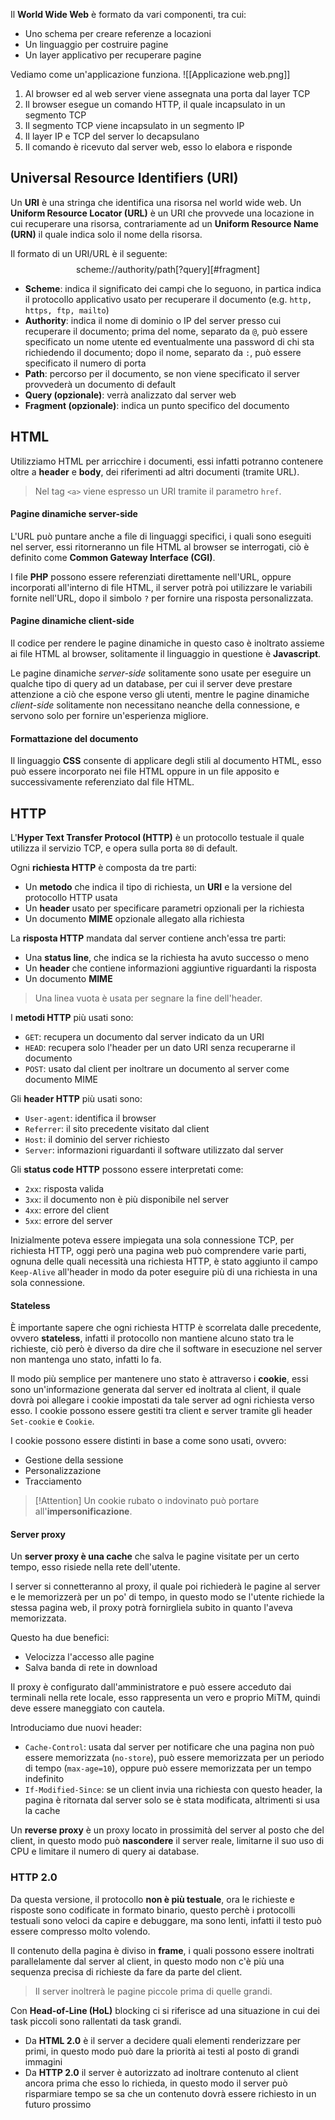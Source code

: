 Il **World Wide Web** è formato da vari componenti, tra cui:
- Uno schema per creare referenze a locazioni
- Un linguaggio per costruire pagine
- Un layer applicativo per recuperare pagine

Vediamo come un'applicazione funziona.
![[Applicazione web.png]]
1. Al browser ed al web server viene assegnata una porta dal layer TCP
2. Il browser esegue un comando HTTP, il quale incapsulato in un segmento TCP
3. Il segmento TCP viene incapsulato in un segmento IP
4. Il layer IP e TCP del server lo decapsulano
5. Il comando è ricevuto dal server web, esso lo elabora e risponde

## Universal Resource Identifiers (URI)
Un **URI** è una stringa che identifica una risorsa nel world wide web.
Un **Uniform Resource Locator (URL)** è un URI che provvede una locazione in cui recuperare una risorsa, contrariamente ad un **Uniform Resource Name (URN)** il quale indica solo il nome della risorsa.

Il formato di un URI/URL è il seguente:
$$\text{scheme://authority/path[?query][\#fragment]}$$
- **Scheme**: indica il significato dei campi che lo seguono, in partica indica il protocollo applicativo usato per recuperare il documento (e.g. `http, https, ftp, mailto`)
- **Authority**: indica il nome di dominio o IP del server presso cui recuperare il documento; prima del nome, separato da `@`, può essere specificato un nome utente ed eventualmente una password di chi sta richiedendo il documento; dopo il nome, separato da `:`, può essere specificato il numero di porta
- **Path**: percorso per il documento, se non viene specificato il server provvederà un documento di default
- **Query (opzionale)**: verrà analizzato dal server web
- **Fragment (opzionale)**: indica un punto specifico del documento

## HTML
Utilizziamo HTML per arricchire i documenti, essi infatti potranno contenere oltre a **header** e **body**, dei riferimenti ad altri documenti (tramite URL).
>Nel tag `<a>` viene espresso un URI tramite il parametro `href`.

#### Pagine dinamiche server-side
L'URL può puntare anche a file di linguaggi specifici, i quali sono eseguiti nel server, essi ritorneranno un file HTML al browser se interrogati, ciò è definito come **Common Gateway Interface (CGI)**.

I file **PHP** possono essere referenziati direttamente nell'URL, oppure incorporati all'interno di file HTML, il server potrà poi utilizzare le variabili fornite nell'URL, dopo il simbolo `?` per fornire una risposta personalizzata.

#### Pagine dinamiche client-side
Il codice per rendere le pagine dinamiche in questo caso è inoltrato assieme ai file HTML al browser, solitamente il linguaggio in questione è **Javascript**.

Le pagine dinamiche _server-side_ solitamente sono usate per eseguire un qualche tipo di query ad un database, per cui il server deve prestare attenzione a ciò che espone verso gli utenti, mentre le pagine dinamiche _client-side_ solitamente non necessitano neanche della connessione, e servono solo per fornire un'esperienza migliore.

#### Formattazione del documento
Il linguaggio **CSS** consente di applicare degli stili al documento HTML, esso può essere incorporato nei file HTML oppure in un file apposito e successivamente referenziato dal file HTML.

## HTTP
L'**Hyper Text Transfer Protocol (HTTP)** è un protocollo testuale il quale utilizza il servizio TCP, e opera sulla porta `80` di default.

Ogni **richiesta HTTP** è composta da tre parti:
- Un **metodo** che indica il tipo di richiesta, un **URI** e la versione del protocollo HTTP usata
- Un **header** usato per specificare parametri opzionali per la richiesta
- Un documento **MIME** opzionale allegato alla richiesta

La **risposta HTTP** mandata dal server contiene anch'essa tre parti:
- Una **status line**, che indica se la richiesta ha avuto successo o meno
- Un **header** che contiene informazioni aggiuntive riguardanti la risposta
- Un documento **MIME**

>Una linea vuota è usata per segnare la fine dell'header.

I **metodi HTTP** più usati sono:
- `GET`: recupera un documento dal server indicato da un URI
- `HEAD`: recupera solo l'header per un dato URI senza recuperarne il documento
- `POST`: usato dal client per inoltrare un documento al server come documento MIME

Gli **header HTTP** più usati sono:
- `User-agent`: identifica il browser
- `Referrer`: il sito precedente visitato dal client
- `Host`: il dominio del server richiesto
- `Server`: informazioni riguardanti il software utilizzato dal server

Gli **status code HTTP** possono essere interpretati come:
- `2xx`: risposta valida
- `3xx`: il documento non è più disponibile nel server
- `4xx`: errore del client
- `5xx`: errore del server

Inizialmente poteva essere impiegata una sola connessione TCP, per richiesta HTTP, oggi però una pagina web può comprendere varie parti, ognuna delle quali necessità una richiesta HTTP, è stato aggiunto il campo `Keep-Alive` all'header in modo da poter eseguire più di una richiesta in una sola connessione.

#### Stateless
È importante sapere che ogni richiesta HTTP è scorrelata dalle precedente, ovvero **stateless**, infatti il protocollo non mantiene alcuno stato tra le richieste, ciò però è diverso da dire che il software in esecuzione nel server non mantenga uno stato, infatti lo fa.

Il modo più semplice per mantenere uno stato è attraverso i **cookie**, essi sono un'informazione generata dal server ed inoltrata al client, il quale dovrà poi allegare i cookie impostati da tale server ad ogni richiesta verso esso.
I cookie possono essere gestiti tra client e server tramite gli header `Set-cookie` e `Cookie`.

I cookie possono essere distinti in base a come sono usati, ovvero:
- Gestione della sessione
- Personalizzazione
- Tracciamento

>[!Attention]
>Un cookie rubato o indovinato può portare all'**impersonificazione**.

#### Server proxy
Un **server proxy è una cache** che salva le pagine visitate per un certo tempo, esso risiede nella rete dell'utente.

I server si connetteranno al proxy, il quale poi richiederà le pagine al server e le memorizzerà per un po' di tempo, in questo modo se l'utente richiede la stessa pagina web, il proxy potrà fornirgliela subito in quanto l'aveva memorizzata.

Questo ha due benefici:
- Velocizza l'accesso alle pagine
- Salva banda di rete in download

Il proxy è configurato dall'amministratore e può essere acceduto dai terminali nella rete locale, esso rappresenta un vero e proprio MiTM, quindi deve essere maneggiato con cautela.

Introduciamo due nuovi header:
- `Cache-Control`: usata dal server per notificare che una pagina non può essere memorizzata (`no-store`), può essere memorizzata per un periodo di tempo (`max-age=10`), oppure può essere memorizzata per un tempo indefinito
- `If-Modified-Since`: se un client invia una richiesta con questo header, la pagina è ritornata dal server solo se è stata modificata, altrimenti si usa la cache

Un **reverse proxy** è un proxy locato in prossimità del server al posto che del client, in questo modo può **nascondere** il server reale, limitarne il suo uso di CPU e limitare il numero di query ai database.

### HTTP 2.0
Da questa versione, il protocollo **non è più testuale**, ora le richieste e risposte sono codificate in formato binario, questo perchè i protocolli testuali sono veloci da capire e debuggare, ma sono lenti, infatti il testo può essere compresso molto volendo.

Il contenuto della pagina è diviso in **frame**, i quali possono essere inoltrati parallelamente dal server al client, in questo modo non c'è più una sequenza precisa di richieste da fare da parte del client.
>Il server inoltrerà le pagine piccole prima di quelle grandi.

Con **Head-of-Line (HoL)** blocking ci si riferisce ad una situazione in cui dei task piccoli sono rallentati da task grandi.

- Da **HTML 2.0** è il server a decidere quali elementi renderizzare per primi, in questo modo può dare la priorità ai testi al posto di grandi immagini
- Da **HTTP 2.0** il server è autorizzato ad inoltrare contenuto al client ancora prima che esso lo richieda, in questo modo il server può risparmiare tempo se sa che un contenuto dovrà essere richiesto in un futuro prossimo




